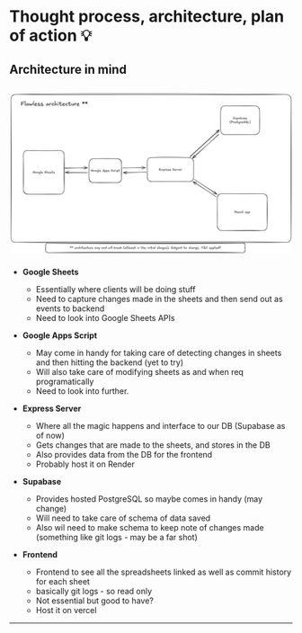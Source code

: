 # Thought process, architecture, plan of action 💡

## Architecture in mind

![High level design](./diagrams/HLD.png)
---

- **Google Sheets**
    - Essentially where clients will be doing stuff
    - Need to capture changes made in the sheets and then send out as events to backend
    - Need to look into Google Sheets APIs

- **Google Apps Script**
    - May come in handy for taking care of detecting changes in sheets and then hitting the backend (yet to try)
    - Will also take care of modifying sheets as and when req programatically
    - Need to look into further.

- **Express Server**
    - Where all the magic happens and interface to our DB (Supabase as of now)
    - Gets changes that are made to the sheets, and stores in the DB
    - Also provides data from the DB for the frontend
    - Probably host it on Render

- **Supabase** 
    - Provides hosted PostgreSQL so maybe comes in handy (may change)
    - Will need to take care of schema of data saved
    - Also wil need to make schema to keep note of changes made (something like git logs - may be a far shot)

- **Frontend**
    - Frontend to see all the spreadsheets linked as well as commit history for each sheet
    - basically git logs - so read only 
    - Not essential but good to have?
    - Host it on vercel

---